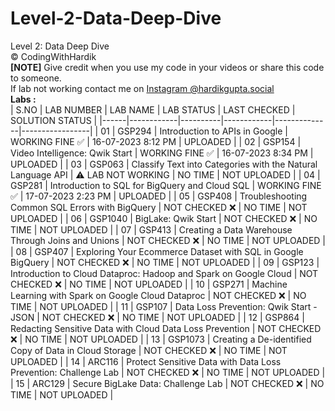 # Level-2-Data-Deep-Dive
Level 2: Data Deep Dive <br>
©️ CodingWithHardik<br>
**[NOTE]** Give credit when you use my code in your videos or share this code to someone.<br>
If lab not working contact me on [Instagram @hardikgupta.social](https://www.instagram.com/hardikgupta.social/)<br>
**Labs :**           
| S.NO | LAB NUMBER | LAB NAME | LAB STATUS | LAST CHECKED | SOLUTION STATUS |
|------|------------|----------|------------|--------------|-----------------|
|  01  | GSP294 | Introduction to APIs in Google | WORKING FINE ✅ | 16-07-2023 8:12 PM | UPLOADED |
|  02  | GSP154 | Video Intelligence: Qwik Start | WORKING FINE ✅ | 16-07-2023 8:34 PM | UPLOADED |
|  03  | GSP063 | Classify Text into Categories with the Natural Language API | ⚠️ LAB NOT WORKING | NO TIME | NOT UPLOADED |
|  04  | GSP281 | Introduction to SQL for BigQuery and Cloud SQL | WORKING FINE ✅ | 17-07-2023 2:23 PM | UPLOADED |
|  05  | GSP408 | Troubleshooting Common SQL Errors with BigQuery | NOT CHECKED ❌ | NO TIME | NOT UPLOADED |
|  06  | GSP1040 | BigLake: Qwik Start | NOT CHECKED ❌ | NO TIME | NOT UPLOADED |
|  07  | GSP413 | Creating a Data Warehouse Through Joins and Unions | NOT CHECKED ❌ | NO TIME | NOT UPLOADED |
|  08  | GSP407 | Exploring Your Ecommerce Dataset with SQL in Google BigQuery | NOT CHECKED ❌ | NO TIME | NOT UPLOADED |
|  09  | GSP123 | Introduction to Cloud Dataproc: Hadoop and Spark on Google Cloud | NOT CHECKED ❌ | NO TIME | NOT UPLOADED |
|  10  | GSP271 | Machine Learning with Spark on Google Cloud Dataproc | NOT CHECKED ❌ | NO TIME | NOT UPLOADED |
|  11  | GSP107 | Data Loss Prevention: Qwik Start - JSON | NOT CHECKED ❌ | NO TIME | NOT UPLOADED |
|  12  | GSP864 | Redacting Sensitive Data with Cloud Data Loss Prevention | NOT CHECKED ❌ | NO TIME | NOT UPLOADED |
|  13  | GSP1073 | Creating a De-identified Copy of Data in Cloud Storage | NOT CHECKED ❌ | NO TIME | NOT UPLOADED |
|  14  | ARC116 | Protect Sensitive Data with Data Loss Prevention: Challenge Lab | NOT CHECKED ❌ | NO TIME | NOT UPLOADED |
|  15  | ARC129 | Secure BigLake Data: Challenge Lab | NOT CHECKED ❌ | NO TIME | NOT UPLOADED |
